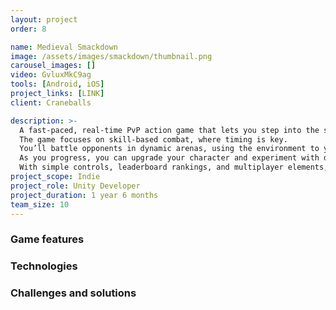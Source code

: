 ```yaml
---
layout: project
order: 8

name: Medieval Smackdown
image: /assets/images/smackdown/thumbnail.png
carousel_images: []
video: GvluxMkC9ag
tools: [Android, iOS]
project_links: [LINK]
client: Craneballs

description: >-
  A fast-paced, real-time PvP action game that lets you step into the shoes of a unique medieval hero, such as a drunken Viking or a fierce executioner. \n
  The game focuses on skill-based combat, where timing is key. 
  You’ll battle opponents in dynamic arenas, using the environment to your advantage and unleashing devastating special moves like javelin storms and axe throws. \n
  As you progress, you can upgrade your character and experiment with different spell decks to craft the ultimate strategy. 
  With simple controls, leaderboard rankings, and multiplayer elements, it offers a thrilling and competitive experience.
project_scope: Indie
project_role: Unity Developer
project_duration: 1 year 6 months
team_size: 10
---
```


### Game features

### Technologies

### Challenges and solutions
